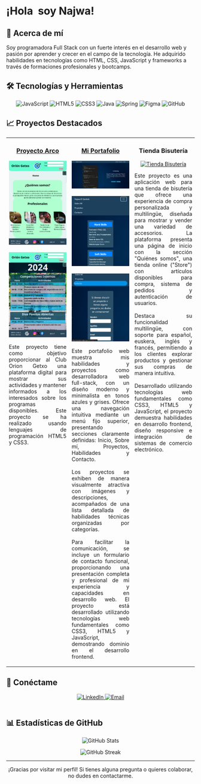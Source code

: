 # ¡Hola <a target="_blank" rel="noopener noreferrer nofollow" href="https://user-images.githubusercontent.com/18350557/176309783-0785949b-9127-417c-8b55-ab5a4333674e.gif" data-target="animated-image.originalLink"><img src="https://user-images.githubusercontent.com/18350557/176309783-0785949b-9127-417c-8b55-ab5a4333674e.gif" alt="" style="max-width: 100%; display: inline-block;" data-target="animated-image.originalImage"></a> soy Najwa! 
## 🌟 Acerca de mí
Soy programadora Full Stack con un fuerte interés en el desarrollo web y pasión por aprender y crecer en el campo de la tecnología. He adquirido habilidades en tecnologías como HTML, CSS, JavaScript y frameworks a través de formaciones profesionales y bootcamps.

## 🛠 Tecnologías y Herramientas
<p align="center">
  <img src="https://img.shields.io/badge/JavaScript-F7DF1E?style=for-the-badge&logo=javascript&logoColor=black" alt="JavaScript">
  <img src="https://img.shields.io/badge/HTML5-E34F26?style=for-the-badge&logo=html5&logoColor=white" alt="HTML5">
  <img src="https://img.shields.io/badge/CSS3-1572B6?style=for-the-badge&logo=css3&logoColor=white" alt="CSS3">
  <img src="https://img.shields.io/badge/Java-ED8B00?style=for-the-badge&logo=java&logoColor=white" alt="Java">
  <img src="https://img.shields.io/badge/Spring-6DB33F?style=for-the-badge&logo=spring&logoColor=white" alt="Spring">
  <img src="https://img.shields.io/badge/Figma-F24E1E?style=for-the-badge&logo=figma&logoColor=white" alt="Figma">
  <img src="https://img.shields.io/badge/GitHub-100000?style=for-the-badge&logo=github&logoColor=white" alt="GitHub">
</p>

## 📈 Proyectos Destacados
<table>
  <tr>
    <td width="33%" valign="top">
 <h3 align="center"><a href="https://proyecto-arco.netlify.app/" target="_blank">Proyecto Arco</a></h3>
      <p align="center">
        <a href="https://proyecto-arco.netlify.app/" target="_blank">
          <img src="https://github.com/Najwaelqortobi/Proyecto_Arco/blob/main/Arco-1.png?raw=true" width="300" alt="Proyecto Arco"/>
          <br>  <br>
          <img src="https://github.com/Najwaelqortobi/Proyecto_Arco/blob/main/Arco-3.png?raw=true" width="300" alt="Proyecto Arco"/>
        </a>
      </p>
      <p align="justify">
        Este proyecto tiene como objetivo proporcionar al Club Orion Getxo una plataforma digital para mostrar sus actividades y mantener informados a los interesados sobre los programas disponibles. Este proyecto se ha realizado usando lenguajes de programación HTML5 y CSS3.
      </p>
    </td>
    <td width="33%" valign="top">
    <h3 align="center"><a href="https://najwadev.netlify.app/" target="_blank">Mi Portafolio</a></h3>
      <p align="center">
        <a href="https://najwadev.netlify.app/" target="_blank">
          <img src="https://github.com/Najwaelqortobi/Portafolio/blob/main/Home.png?raw=true" width="300" alt="Mi Portafolio"/>
        <br>  <br>
           <img src="https://github.com/Najwaelqortobi/Portafolio/blob/main/Sobre%20Mi.png?raw=true" width="300" alt="Mi Portafolio"/>
       <br>  <br>
             <img src="https://github.com/Najwaelqortobi/Portafolio/blob/main/Contacto.png?raw=true" width="300" alt="Mi Portafolio"/>
        </a>
      </p>
      <p align="justify">
        Este portafolio web muestra mis habilidades y proyectos como desarrolladora web full-stack, con un diseño moderno y minimalista en tonos azules y grises. Ofrece una navegación intuitiva mediante un menú fijo superior, presentando secciones claramente definidas: Inicio, Sobre mí, Proyectos, Habilidades y Contacto. <br><br> Los proyectos se exhiben de manera visualmente atractiva con imágenes y descripciones, acompañados de una lista detallada de habilidades técnicas organizadas por categorías. <br><br> Para facilitar la comunicación, se incluye un formulario de contacto funcional, proporcionando una presentación completa y profesional de mi experiencia y capacidades en desarrollo web. El proyecto está desarrollado utilizando tecnologías web fundamentales como CSS3, HTML5 y JavaScript, demostrando dominio en el desarrollo frontend.
      </p>
    </td>
    <td width="33%" valign="top">
      <h3 align="center">Tienda Bisutería</h3>
      <p align="center">
        <a href="#" target="_blank">
          <img src="https://via.placeholder.com/300x200?text=Tienda+Bisutería" width="300" alt="Tienda Bisutería"/>
        </a>
      </p>
      <p align="justify">
        Este proyecto es una aplicación web para una tienda de bisutería que ofrece una experiencia de compra personalizada y multilingüe, diseñada para mostrar y vender una variedad de accesorios. La plataforma presenta una página de inicio con la sección "Quiénes somos", una tienda online ("Store") con artículos disponibles para compra, sistema de pedidos y autenticación de usuarios. <br><br>Destaca su funcionalidad multilingüe, con soporte para español, euskera, inglés y francés, permitiendo a los clientes explorar productos y gestionar sus compras de manera intuitiva. <br><br> Desarrollado utilizando tecnologías web fundamentales como CSS3, HTML5 y JavaScript, el proyecto demuestra habilidades en desarrollo frontend, diseño responsive e integración de sistemas de comercio electrónico.
      </p>
    </td>
  </tr>
</table>

## 💬 Conéctame
<p align="center">
  <a href="https://www.linkedin.com/in/najwa-el-qortobi/" target="_blank">
    <img src="https://img.shields.io/badge/LinkedIn-0077B5?style=for-the-badge&logo=linkedin&logoColor=white" alt="LinkedIn">
  </a>
  <a href="mailto:najwaelqortobi@gmail.com">
    <img src="https://img.shields.io/badge/Gmail-D14836?style=for-the-badge&logo=gmail&logoColor=white" alt="Email">
    <br>  <br>
  </a>
</p>

## 📊 Estadísticas de GitHub
<p align="center">
  <img src="https://github-readme-stats.vercel.app/api?username=Najwaelqortobi&show_icons=true&theme=radical" alt="GitHub Stats" />
</p>
<p align="center">
  <img src="https://github-readme-streak-stats.herokuapp.com/?user=Najwaelqortobi&theme=dark" alt="GitHub Streak" />
</p>

---
<p align="center">
¡Gracias por visitar mi perfil! Si tienes alguna pregunta o quieres colaborar, no dudes en contactarme.
</p>
